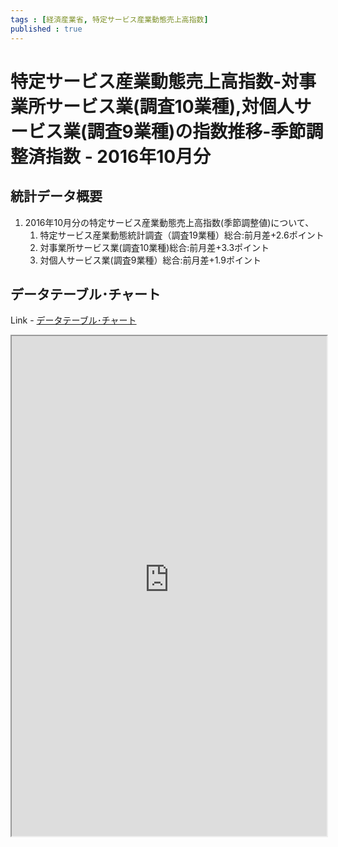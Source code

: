 ```yaml
--- 
tags : [経済産業省, 特定サービス産業動態売上高指数] 
published : true
---
```

# 特定サービス産業動態売上高指数-対事業所サービス業(調査10業種),対個人サービス業(調査9業種)の指数推移-季節調整済指数 - 2016年10月分 
## 統計データ概要

1. 2016年10月分の特定サービス産業動態売上高指数(季節調整値)について、
	1. 特定サービス産業動態統計調査（調査19業種）総合:前月差+2.6ポイント
	1. 対事業所サービス業(調査10業種)総合:前月差+3.3ポイント
	1. 対個人サービス業(調査9業種）総合:前月差+1.9ポイント
		
		
## データテーブル･チャート
Link - [データテーブル･チャート](http://knowledgevault.saecanet.com/charts/am-consulting.co.jp-SurveyofSelectedServiceIndustries.html)
<iframe src="http://knowledgevault.saecanet.com/charts/am-consulting.co.jp-SurveyofSelectedServiceIndustries.html" width="100%" height="800px"></iframe>